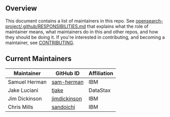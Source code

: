 ## Overview

This document contains a list of maintainers in this repo. See [opensearch-project/.github/RESPONSIBILITIES.md](https://github.com/opensearch-project/.github/blob/main/RESPONSIBILITIES.md#maintainer-responsibilities) that explains what the role of maintainer means, what maintainers do in this and other repos, and how they should be doing it. If you're interested in contributing, and becoming a maintainer, see [CONTRIBUTING](CONTRIBUTING.md).

## Current Maintainers

| Maintainer    | GitHub ID                             | Affiliation |
|---------------|---------------------------------------|-------------|
| Samuel Herman | [sam-herman](https://github.com/sam-herman) | IBM         |
| Jake Luciani  | [tjake](https://github.com/tjake)          | DataStax    |
| Jim Dickinson | [jimdickinson](https://github.com/jimdickinson)            | IBM         |
| Chris Mills   | [sandoichi](https://github.com/sandoichi)            | IBM         |


